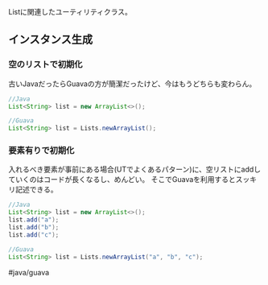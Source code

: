 Listに関連したユーティリティクラス。
## インスタンス生成
### 空のリストで初期化
古いJavaだったらGuavaの方が簡潔だったけど、今はもうどちらも変わらん。
```java
//Java
List<String> list = new ArrayList<>();

//Guava
List<String> list = Lists.newArrayList();
```
### 要素有りで初期化
入れるべき要素が事前にある場合(UTでよくあるパターン)に、空リストにaddしていくのはコードが長くなるし、めんどい。
そこでGuavaを利用するとスッキリ記述できる。
```java
//Java
List<String> list = new ArrayList<>();
list.add("a");
list.add("b");
list.add("c");

//Guava
List<String> list = Lists.newArrayList("a", "b", "c");
```
#java/guava